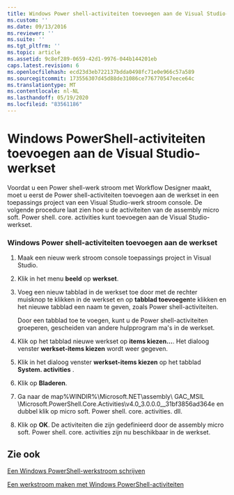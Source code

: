 ```yaml
---
title: Windows Power shell-activiteiten toevoegen aan de Visual Studio-werkset | Microsoft Docs
ms.custom: ''
ms.date: 09/13/2016
ms.reviewer: ''
ms.suite: ''
ms.tgt_pltfrm: ''
ms.topic: article
ms.assetid: 9c8ef289-0659-42d1-9976-044b144201eb
caps.latest.revision: 6
ms.openlocfilehash: ecd23d3eb722137bdda0498fc71e0e966c57a589
ms.sourcegitcommit: 173556307d45d88de31086ce776770547eece64c
ms.translationtype: MT
ms.contentlocale: nl-NL
ms.lasthandoff: 05/19/2020
ms.locfileid: "83561186"
---
```

# <a name="adding-windows-powershell-activities-to-the-visual-studio-toolbox"></a>Windows PowerShell-activiteiten toevoegen aan de Visual Studio-werkset

Voordat u een Power shell-werk stroom met Workflow Designer maakt, moet u eerst de Power shell-activiteiten toevoegen aan de werkset in een toepassings project van een Visual Studio-werk stroom console. De volgende procedure laat zien hoe u de activiteiten van de assembly micro soft. Power shell. core. activities kunt toevoegen aan de Visual Studio-werkset.

### <a name="adding-windows-powershell-activities-to-the-toolbox"></a>Windows Power shell-activiteiten toevoegen aan de werkset

1. Maak een nieuw werk stroom console toepassings project in Visual Studio.

2. Klik in het menu **beeld** op **werkset**.

3. Voeg een nieuw tabblad in de werkset toe door met de rechter muisknop te klikken in de werkset en op **tabblad toevoegen**te klikken en het nieuwe tabblad een naam te geven, zoals Power shell-activiteiten.

   Door een tabblad toe te voegen, kunt u de Power shell-activiteiten groeperen, gescheiden van andere hulpprogram ma's in de werkset.

4. Klik op het tabblad nieuwe werkset op **items kiezen...**. Het dialoog venster **werkset-items kiezen** wordt weer gegeven.

5. Klik in het dialoog venster **werkset-items kiezen** op het tabblad **System. activities** .

6. Klik op **Bladeren**.

7. Ga naar de map%WINDIR%\Microsoft.NET\assembly\ GAC_MSIL \Microsoft.PowerShell.Core.Activities\v4.0_3.0.0.0__31bf3856ad364e en dubbel klik op micro soft. Power shell. core. activities. dll.

8. Klik op **OK**. De activiteiten die zijn gedefinieerd door de assembly micro soft. Power shell. core. activities zijn nu beschikbaar in de werkset.

## <a name="see-also"></a>Zie ook

[Een Windows PowerShell-werkstroom schrijven](./writing-a-windows-powershell-workflow.md)

[Een werkstroom maken met Windows PowerShell-activiteiten](./creating-a-workflow-with-windows-powershell-activities.md)
